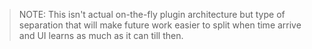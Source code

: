 > NOTE: This isn't actual on-the-fly plugin architecture but type of separation that will make future work easier to split when time arrive and UI learns as much as it can till then.


